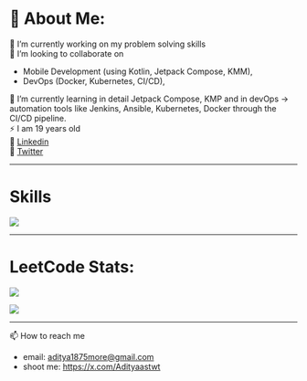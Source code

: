 # 💫 About Me:
🔭 I’m currently working on my problem solving skills <br>
🤝 I’m looking to collaborate on
  * Mobile Development (using Kotlin, Jetpack Compose, KMM), <br>
  * DevOps (Docker, Kubernetes, CI/CD),<br>

🌱 I’m currently learning in detail Jetpack Compose, KMP and in devOps -> automation tools like Jenkins, Ansible, Kubernetes, Docker through the CI/CD pipeline.   
⚡ I am 19 years old   
🚀 [Linkedin](https://linkedin.com/in/adityamore2005)   
💫 [Twitter](https://x.com/Adityaastwt)

---

# Skills

<p align="start">
  <a href="https://skillicons.dev">
    <img src="https://skillicons.dev/icons?i=git,firebase,kotlin,java,python,androidstudio,linux,github,kubernetes,docker" />
  </a>
</p>

---

# LeetCode Stats:

![](https://leetcard.jacoblin.cool/aditya1875more?ext=heatmap)


![](https://komarev.com/ghpvc/?username=Dev-Aditya-More)

---
📫 How to reach me

- email: aditya1875more@gmail.com
- shoot me: https://x.com/Adityaastwt

